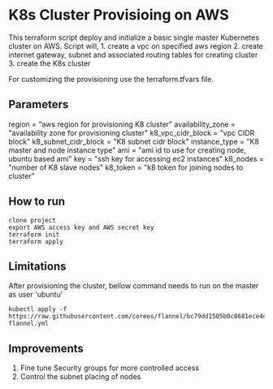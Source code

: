 # K8s Cluster Provisioing on AWS
  
  This terraform script deploy and initialize a basic single master Kubernetes cluster on AWS.
Script will,
	1. create a vpc on specified aws region
	2. create internet gateway, subnet and associated routing tables for creating cluster
	3. create the K8s cluster

For customizing the provisioning use the terraform.tfvars file.
	
## Parameters

region = "aws region for provisioning K8 cluster"
availability_zone = "availability zone for provisioning cluster"
k8_vpc_cidr_block = "vpc CIDR block"
k8_subnet_cidr_block = "K8 subnet cidr block"
instance_type = "K8 master and node instance type"
ami = "ami id to use for creating node, ubuntu based ami"
key = "ssh key for accessing ec2 instances"
k8_nodes = "number of K8 slave nodes"
k8_token = "k8 token for joining nodes to cluster"	
   
## How to run
```
clone project
export AWS access key and AWS secret key
terraform init
terraform apply
```



## Limitations

After provisioning the cluster, bellow command needs to run on the master as user 'ubuntu'
```
kubectl apply -f https://raw.githubusercontent.com/coreos/flannel/bc79dd1505b0c8681ece4de4c0d86c5cd2643275/Documentation/kube-flannel.yml
```	
	


## Improvements
	
1. Fine tune Security groups for more controlled access
2. Control the subnet placing of nodes



